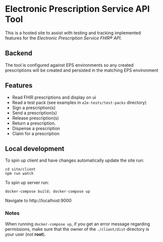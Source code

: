 # Electronic Prescription Service API Tool

This is a hosted site to assist with testing and tracking implemented features for the *Electronic Prescription Service FHIR® API*.

## Backend

The tool is configured against EPS environments so any created prescriptions will be created and persisted in the matching EPS environment

## Features

* Read FHIR prescriptions and display on ui
* Read a test pack (see examples in `e2e-tests/test-packs`  directory)
* Sign a prescription(s)
* Send a prescription(s)
* Release prescription(s)
* Return a prescription.
* Dispense a prescription
* Claim for a prescription

## Local development

To spin up client and have changes automatically update the site run:

```
cd site/client
npm run watch
```

To spin up server run:

```
docker-compose build; docker-compose up
```

Navigate to http://localhost:9000

### Notes
When running `docker-compose up`, if you get an error message regarding permissions, make sure that the owner of the `./client/dist` directory is your user (not **root**).
